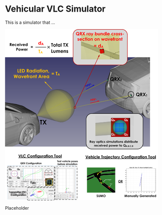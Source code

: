 # Vehicular VLC Simulator

This is a simulator that ...

<img src="99_doc/simulator_overview.png" alt="Drawing"/>

Placeholder 
